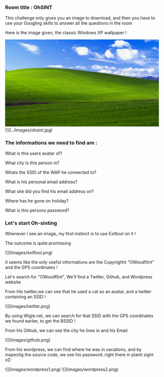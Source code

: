 <h3> Room title : OhSINT </h3>
<p> This challenge only gives you an image to download, and then you have to use your Googling skills to answer all the questions in the room </p>
<p> Here is the image given, the classic Windows XP wallpaper ! </p>
<img src="https://github.com/She9Bang/TryHackMe/blob/master/images/ohsint.jpg">
![](../images/ohsint.jpg)
<h3> The informations we need to find are : </h3>

<p> What is this users avatar of?
<p>What city is this person in?</p>
<p>Whats the SSID of the WAP he connected to?</p>
<p>What is his personal email address?</p>
<p>What site did you find his email address on?</p>
<p>Where has he gone on holiday?</p>
<p>What is this persons password?</p>

<h3> Let's start Oh-sinting </h3>
<p> Whenever i see an image, my first instinct is to use Exittool on it ! </p>
<p> The outcome is quite promissing </p>
![](images/exiftool.png)
<p> It seems like the only useful informations are the Copyrighht "OWoodflint" and the GPS coordinates ! </p>
<p> Let's search for "OWoodflint", We'll find a Twitter, Github, and Wordpress website <p>
<p> From His twitter,we can see that he used a cat as an avatar, and a twitter containing an SSID ! </p>
![](images/twitter.png) 
<p> By using Wigle.net, we can search for that SSID with the GPS coordinates we found earlier, to get the BSSID ! </p>
<p> From his Github, we can see the city he lives in and his Email </p>
![](images/github.png)
<p> From his wordpress, we can find where he was in vacations, and by inspectig the source code, we see his password..right there in plaint sight xD </p>
![](images/wordpress1.png)
![](images/wordpress2.png)



